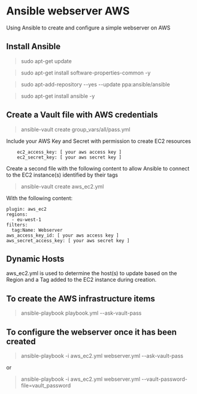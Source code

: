 # Ansible webserver AWS

Using Ansible to create and configure a simple webserver on AWS

## Install Ansible

> sudo apt-get update

> sudo apt-get install software-properties-common -y

> sudo apt-add-repository --yes --update ppa:ansible/ansible

> sudo apt-get install ansible -y

## Create a Vault file with AWS credentials

> ansible-vault create group_vars/all/pass.yml

Include your AWS Key and Secret with permission to create EC2 resources

```
    ec2_access_key: [ your aws access key ]
    ec2_secret_key: [ your aws secret key ]
```

Create a second file with the following content to allow Ansible to connect to the EC2 instance(s) identified by their tags

> ansible-vault create aws_ec2.yml

With the following content:

```
plugin: aws_ec2
regions:
  - eu-west-1
filters:
  tag:Name: Webserver
aws_access_key_id: [ your aws access key ]
aws_secret_access_key: [ your aws secret key ]
```

## Dynamic Hosts

aws_ec2.yml is used to determine the host(s) to update based on the Region and a Tag added to the EC2 instance during creation.

## To create the AWS infrastructure items

> ansible-playbook playbook.yml --ask-vault-pass

## To configure the webserver once it has been created

> ansible-playbook -i aws_ec2.yml webserver.yml --ask-vault-pass

or

> ansible-playbook -i aws_ec2.yml webserver.yml --vault-password-file=vault_password